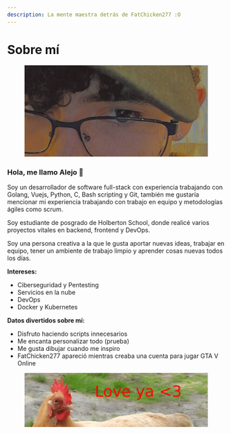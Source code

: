 ```yaml
---
description: La mente maestra detrás de FatChicken277 :O
---
```


# Sobre mí

<figure><img src=".gitbook/assets/image (1).png" alt=""><figcaption></figcaption></figure>

### Hola, me llamo Alejo 👋

Soy un desarrollador de software full-stack con experiencia trabajando con Golang, Vuejs, Python, C, Bash scripting y Git, también me gustaría mencionar mi experiencia trabajando con trabajo en equipo y metodologías ágiles como scrum.

Soy estudiante de posgrado de Holberton School, donde realicé varios proyectos vitales en backend, frontend y DevOps.

Soy una persona creativa a la que le gusta aportar nuevas ideas, trabajar en equipo, tener un ambiente de trabajo limpio y aprender cosas nuevas todos los días.



**Intereses:**

* Ciberseguridad y Pentesting
* Servicios en la nube
* DevOps
* Docker y Kubernetes

**Datos divertidos sobre mí:**

* Disfruto haciendo scripts innecesarios
* Me encanta personalizar todo (prueba)
* Me gusta dibujar cuando me inspiro
* FatChicken277 apareció mientras creaba una cuenta para jugar GTA V Online



<figure><img src=".gitbook/assets/image.png" alt=""><figcaption></figcaption></figure>
